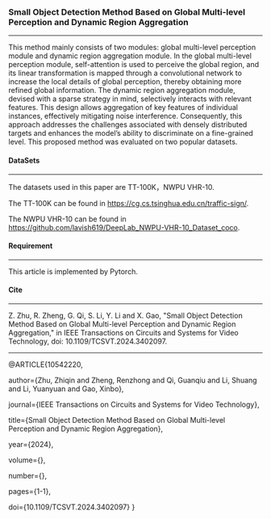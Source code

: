 
### Small Object Detection Method Based on Global Multi-level Perception and Dynamic Region Aggregation

-----------

This method mainly consists of two modules: global multi-level perception module and dynamic region aggregation module. In the global multi-level perception module, self-attention is used to perceive the global region, and its linear transformation is mapped through a convolutional network to increase the local details of global perception, thereby obtaining more refined global information. The dynamic region aggregation module, devised with a sparse strategy in mind, selectively interacts with relevant features. This design allows aggregation of key features of individual instances, effectively mitigating noise interference. Consequently, this approach addresses the challenges associated with densely distributed targets and enhances the model’s ability to discriminate on a fine-grained level. This proposed method was evaluated on two popular datasets. 

#### DataSets

----------

The datasets used in this paper are TT-100K，NWPU VHR-10. 

The TT-100K can be found in https://cg.cs.tsinghua.edu.cn/traffic-sign/. 

The NWPU VHR-10 can be found in https://github.com/lavish619/DeepLab_NWPU-VHR-10_Dataset_coco.

#### Requirement

-------------------

This article is implemented by Pytorch.

#### Cite

----------------------------------------------
Z. Zhu, R. Zheng, G. Qi, S. Li, Y. Li and X. Gao, "Small Object Detection Method Based on Global Multi-level Perception and Dynamic Region Aggregation," in IEEE Transactions on Circuits and Systems for Video Technology, doi: 10.1109/TCSVT.2024.3402097. 

----------------------------------------------

@ARTICLE{10542220,
  
  author={Zhu, Zhiqin and Zheng, Renzhong and Qi, Guanqiu and Li, Shuang and Li, Yuanyuan and Gao, Xinbo},
  
  journal={IEEE Transactions on Circuits and Systems for Video Technology}, 
  
  title={Small Object Detection Method Based on Global Multi-level Perception and Dynamic Region Aggregation}, 
  
  year={2024},
  
  volume={},
  
  number={},
  
  pages={1-1},
  
  doi={10.1109/TCSVT.2024.3402097}
  }

